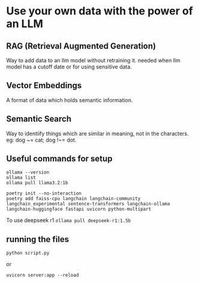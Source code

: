 # Use your own data with the power of an LLM

## RAG (Retrieval Augmented Generation)
Way to add data to an llm model without retraining it. needed when llm model has a cutoff date or for using sensitive data.

## Vector Embeddings
A format of data which holds semantic information.

## Semantic Search
Way to identiify things which are similar in meaning, not in the characters. eg: dog ~= cat; dog !~= dot.

## Useful commands for setup
```
ollama --version
ollama list
ollama pull llama3.2:1b

poetry init --no-interaction
poetry add faiss-cpu langchain langchain-community langchain_experimental sentence-transformers langchain-ollama langchain-huggingface fastapi uvicorn python-multipart
```

To use deepseek r1
`ollama pull deepseek-r1:1.5b`

## running the files
`python script.py` 

or

`uvicorn server:app --reload`

